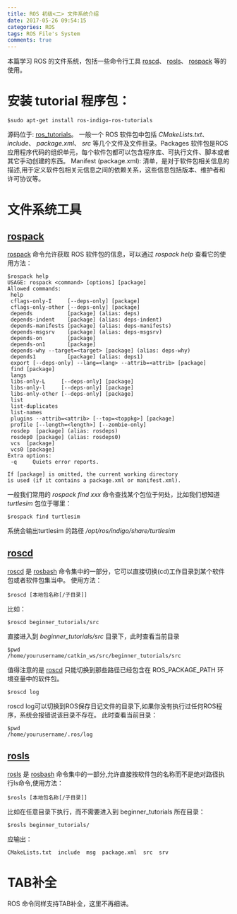 ```yaml
---
title: ROS 初级<二> 文件系统介绍
date: 2017-05-26 09:54:15
categories: ROS
tags: ROS File's System
comments: true
---
```

本篇学习 ROS 的文件系统，包括一些命令行工具 [roscd](http://wiki.ros.org/rosbash#roscd)、 [rosls](http://wiki.ros.org/rosbash#rosls)、 [rospack](http://wiki.ros.org/rospack) 等的使用。
# 安装 tutorial 程序包：
   ```
 $sudo apt-get install ros-indigo-ros-tutorials
   ```
源码位于: [ros_tutorials](https://github.com/ros/ros_tutorials.git)。
 一般一个 ROS 软件包中包括 *CMakeLists.txt*、  *include*、   *package.xml*、  *src* 等几个文件及文件目录。Packages 软件包是ROS 应用程序代码的组织单元，每个软件包都可以包含程序库、可执行文件、脚本或者其它手动创建的东西。 Manifest (package.xml): 清单，是对于软件包相关信息的描述,用于定义软件包相关元信息之间的依赖关系，这些信息包括版本、维护者和许可协议等。 
<!--more-->
# 文件系统工具
## [rospack](http://wiki.ros.org/rospack)
 [rospack](http://wiki.ros.org/rospack) 命令允许获取 ROS 软件包的信息，可以通过 *rospack help* 查看它的使用方法：
   ```
 $rospack help
 USAGE: rospack <command> [options] [package]
  Allowed commands:
    help
    cflags-only-I     [--deps-only] [package]
    cflags-only-other [--deps-only] [package]
    depends           [package] (alias: deps)
    depends-indent    [package] (alias: deps-indent)
    depends-manifests [package] (alias: deps-manifests)
    depends-msgsrv    [package] (alias: deps-msgsrv)
    depends-on        [package]
    depends-on1       [package]
    depends-why --target=<target> [package] (alias: deps-why)
    depends1          [package] (alias: deps1)
    export [--deps-only] --lang=<lang> --attrib=<attrib> [package]
    find [package]
    langs
    libs-only-L     [--deps-only] [package]
    libs-only-l     [--deps-only] [package]
    libs-only-other [--deps-only] [package]
    list
    list-duplicates
    list-names
    plugins --attrib=<attrib> [--top=<toppkg>] [package]
    profile [--length=<length>] [--zombie-only]
    rosdep  [package] (alias: rosdeps)
    rosdep0 [package] (alias: rosdeps0)
    vcs  [package]
    vcs0 [package]
  Extra options:
    -q     Quiets error reports.

 If [package] is omitted, the current working directory
 is used (if it contains a package.xml or manifest.xml).
   ```
 一般我们常用的 *rospack find xxx* 命令查找某个包位于何处，比如我们想知道 *turtlesim* 包位于哪里：
   ```
 $rospack find turtlesim
   ```
 系统会输出turtlesim 的路径 */opt/ros/indigo/share/turtlesim*
## [roscd](http://wiki.ros.org/rosbash#roscd) 
 [roscd](http://wiki.ros.org/rosbash#roscd) 是 [rosbash](http://wiki.ros.org/rosbash) 命令集中的一部分，它可以直接切换(cd)工作目录到某个软件包或者软件包集当中。 
 使用方法：
   ```
 $roscd [本地包名称[/子目录]]
   ```
 比如：
   ```
 $roscd beginner_tutorials/src
   ```
 直接进入到 *beginner_tutorials/src* 目录下，此时查看当前目录
   ```
 $pwd
 /home/yourusername/catkin_ws/src/beginner_tutorials/src
   ```
值得注意的是 [roscd](http://wiki.ros.org/rosbash#roscd) 只能切换到那些路径已经包含在 ROS_PACKAGE_PATH 环境变量中的软件包。
   ```
 $roscd log
   ```
roscd log可以切换到ROS保存日记文件的目录下,如果你没有执行过任何ROS程序，系统会报错说该目录不存在。 此时查看当前目录：
   ```
 $pwd
 /home/yourusername/.ros/log
   ```
## [rosls](http://wiki.ros.org/rosbash#rosls)
[rosls](http://wiki.ros.org/rosbash#rosls) 是 [rosbash](http://wiki.ros.org/rosbash) 命令集中的一部分,允许直接按软件包的名称而不是绝对路径执行ls命令,使用方法：
   ```
 $rosls [本地包名称[/子目录]]
   ```
比如在任意目录下执行，而不需要进入到 beginner_tutorials 所在目录：
   ```
 $rosls beginner_tutorials/
   ```
应输出：
   ```
CMakeLists.txt  include  msg  package.xml  src  srv
   ```
# TAB补全
ROS 命令同样支持TAB补全，这里不再细讲。